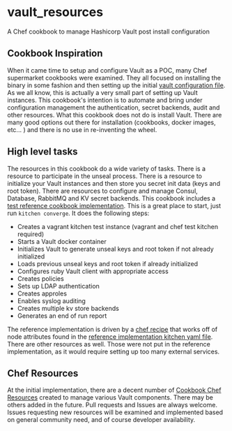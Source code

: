 # vault_resources
A Chef cookbook to manage Hashicorp Vault post install configuration

## Cookbook Inspiration
When it came time to setup and configure Vault as a POC, many Chef supermarket cookbooks were examined.  They all focused on installing the binary in some fashion and then setting up the initial [vault configuration file](https://www.vaultproject.io/docs/configuration/index.html).  As we all know, this is actually a very small part of setting up Vault instances.  This cookbook's intention is to automate and bring under configuration management the authentication, secret backends, audit and other resources.  What this cookbook does not do is install Vault.  There are many good options out there for installation (cookbooks, docker images, etc... ) and there is no use in re-inventing the wheel.

## High level tasks
The resources in this cookbook do a wide variety of tasks.  There is a resource to participate in the unseal process.  There is a resource to initialize your Vault instances and then store you secret init data (keys and root token).  There are resources to configure and manage Consul, Database, RabbitMQ and KV secret backends.  This cookbook includes a [test reference cookbook implementation]().  This is a great place to start, just run `kitchen converge`.  It does the following steps:
- Creates a vagrant kitchen test instance (vagrant and chef test kitchen required)
- Starts a Vault docker container
- Initializes Vault to generate unseal keys and root token if not already initialized
- Loads previous unseal keys and root token if already initialized
- Configures ruby Vault client with appropriate access
- Creates policies
- Sets up LDAP authentication
- Creates approles
- Enables syslog auditing
- Creates multiple kv store backends
- Generates an end of run report

The reference implementation is driven by a [chef recipe](https://github.com/parchment-io/vault_resources/blob/master/test/cookbooks/reference_implementation/recipes/default.rb) that works off of node attributes found in the [reference implementation kitchen yaml file](https://github.com/parchment-io/vault_resources/blob/master/test/cookbooks/reference_implementation/.kitchen.yml).  There are other resources as well.  Those were not put in the reference implementation, as it would require setting up too many external services.

## Chef Resources
At the initial implementation, there are a decent number of [Cookbook Chef Resources](https://github.com/parchment-io/vault_resources/blob/master/test/cookbooks/reference_implementation/docs/resources) created to manage various Vault components.  There may be others added in the future.  Pull requests and Issues are always welcome.  Issues requesting new resources will be examined and implemented based on general community need, and of course developer availability.

